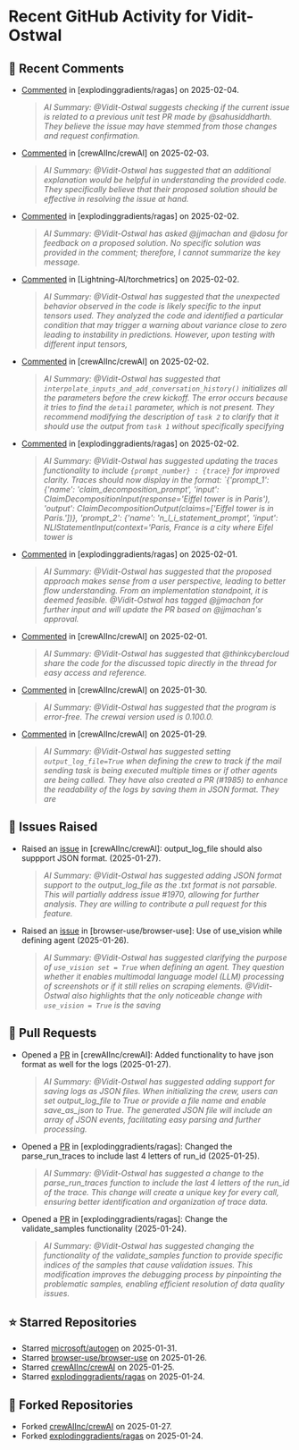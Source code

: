 # Recent GitHub Activity for Vidit-Ostwal

## 💬 Recent Comments
- [Commented](https://github.com/explodinggradients/ragas/pull/1880#issuecomment-2634530854) in [explodinggradients/ragas] on 2025-02-04.
  > *AI Summary: @Vidit-Ostwal suggests checking if the current issue is related to a previous unit test PR made by @sahusiddharth. They believe the issue may have stemmed from those changes and request confirmation.*
- [Commented](https://github.com/crewAIInc/crewAI/issues/2025#issuecomment-2631615412) in [crewAIInc/crewAI] on 2025-02-03.
  > *AI Summary: @Vidit-Ostwal has suggested that an additional explanation would be helpful in understanding the provided code. They specifically believe that their proposed solution should be effective in resolving the issue at hand.*
- [Commented](https://github.com/explodinggradients/ragas/issues/1868#issuecomment-2629482947) in [explodinggradients/ragas] on 2025-02-02.
  > *AI Summary: @Vidit-Ostwal has asked @jjmachan and @dosu for feedback on a proposed solution. No specific solution was provided in the comment; therefore, I cannot summarize the key message.*
- [Commented](https://github.com/Lightning-AI/torchmetrics/issues/2920#issuecomment-2629456251) in [Lightning-AI/torchmetrics] on 2025-02-02.
  > *AI Summary: @Vidit-Ostwal has suggested that the unexpected behavior observed in the code is likely specific to the input tensors used. They analyzed the code and identified a particular condition that may trigger a warning about variance close to zero leading to instability in predictions. However, upon testing with different input tensors,*
- [Commented](https://github.com/crewAIInc/crewAI/issues/1977#issuecomment-2629395843) in [crewAIInc/crewAI] on 2025-02-02.
  > *AI Summary: @Vidit-Ostwal has suggested that `interpolate_inputs_and_add_conversation_history()` initializes all the parameters before the crew kickoff. The error occurs because it tries to find the `detail` parameter, which is not present. They recommend modifying the description of `task 2` to clarify that it should use the output from `task 1` without specifically specifying*
- [Commented](https://github.com/explodinggradients/ragas/pull/1880#issuecomment-2629385607) in [explodinggradients/ragas] on 2025-02-02.
  > *AI Summary: @Vidit-Ostwal has suggested updating the traces functionality to include `{prompt_number} : {trace}` for improved clarity. Traces should now display in the format: `{'prompt_1': {'name': 'claim_decomposition_prompt', 'input': ClaimDecompositionInput(response='Eiffel tower is in Paris'), 'output': ClaimDecompositionOutput(claims=['Eiffel tower is in Paris.'])}, 'prompt_2': {'name': 'n_l_i_statement_prompt', 'input': NLIStatementInput(context='Paris, France is a city where Eifel tower is*
- [Commented](https://github.com/explodinggradients/ragas/issues/1871#issuecomment-2628965465) in [explodinggradients/ragas] on 2025-02-01.
  > *AI Summary: @Vidit-Ostwal has suggested that the proposed approach makes sense from a user perspective, leading to better flow understanding. From an implementation standpoint, it is deemed feasible. @Vidit-Ostwal has tagged @jjmachan for further input and will update the PR based on @jjmachan's approval.*
- [Commented](https://github.com/crewAIInc/crewAI/issues/2015#issuecomment-2628794304) in [crewAIInc/crewAI] on 2025-02-01.
  > *AI Summary: @Vidit-Ostwal has suggested that @thinkcybercloud share the code for the discussed topic directly in the thread for easy access and reference.*
- [Commented](https://github.com/crewAIInc/crewAI/issues/2005#issuecomment-2624920068) in [crewAIInc/crewAI] on 2025-01-30.
  > *AI Summary: @Vidit-Ostwal has suggested that the program is error-free. The crewai version used is 0.100.0.*
- [Commented](https://github.com/crewAIInc/crewAI/issues/1978#issuecomment-2621726512) in [crewAIInc/crewAI] on 2025-01-29.
  > *AI Summary: @Vidit-Ostwal has suggested setting `output_log_file=True` when defining the crew to track if the mail sending task is being executed multiple times or if other agents are being called. They have also created a PR (#1985) to enhance the readability of the logs by saving them in JSON format. They are*

## 🐛 Issues Raised
- Raised an [issue](https://github.com/crewAIInc/crewAI/issues/1984) in [crewAIInc/crewAI]: output_log_file should also suppport JSON format. (2025-01-27).
  > *AI Summary: @Vidit-Ostwal has suggested adding JSON format support to the output_log_file as the .txt format is not parsable. This will partially address issue #1970, allowing for further analysis. They are willing to contribute a pull request for this feature.*
- Raised an [issue](https://github.com/browser-use/browser-use/issues/407) in [browser-use/browser-use]: Use of use_vision while defining agent (2025-01-26).
  > *AI Summary: @Vidit-Ostwal has suggested clarifying the purpose of `use_vision set = True` when defining an agent. They question whether it enables multimodal language model (LLM) processing of screenshots or if it still relies on scraping elements. @Vidit-Ostwal also highlights that the only noticeable change with `use_vision = True` is the saving*

## 🚀 Pull Requests
- Opened a [PR](https://github.com/crewAIInc/crewAI/pull/1985) in [crewAIInc/crewAI]: Added functionality to have json format as well for the logs (2025-01-27).
  > *AI Summary: @Vidit-Ostwal has suggested adding support for saving logs as JSON files. When initializing the crew, users can set output_log_file to True or provide a file name and enable save_as_json to True. The generated JSON file will include an array of JSON events, facilitating easy parsing and further processing.*
- Opened a [PR](https://github.com/explodinggradients/ragas/pull/1880) in [explodinggradients/ragas]: Changed the parse_run_traces to include last 4 letters of run_id (2025-01-25).
  > *AI Summary: @Vidit-Ostwal has suggested a change to the parse_run_traces function to include the last 4 letters of the run_id of the trace. This change will create a unique key for every call, ensuring better identification and organization of trace data.*
- Opened a [PR](https://github.com/explodinggradients/ragas/pull/1879) in [explodinggradients/ragas]: Change the validate_samples functionality (2025-01-24).
  > *AI Summary: @Vidit-Ostwal has suggested changing the functionality of the validate_samples function to provide specific indices of the samples that cause validation issues. This modification improves the debugging process by pinpointing the problematic samples, enabling efficient resolution of data quality issues.*

## ⭐ Starred Repositories
- Starred [microsoft/autogen](https://github.com/microsoft/autogen) on 2025-01-31.
- Starred [browser-use/browser-use](https://github.com/browser-use/browser-use) on 2025-01-26.
- Starred [crewAIInc/crewAI](https://github.com/crewAIInc/crewAI) on 2025-01-25.
- Starred [explodinggradients/ragas](https://github.com/explodinggradients/ragas) on 2025-01-24.

## 🍴 Forked Repositories
- Forked [crewAIInc/crewAI](https://github.com/Vidit-Ostwal/crewAI) on 2025-01-27.
- Forked [explodinggradients/ragas](https://github.com/Vidit-Ostwal/ragas) on 2025-01-24.
